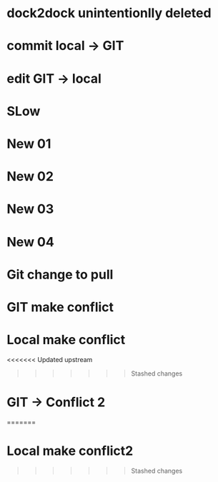 # dock2dock unintentionlly deleted
# commit local -> GIT
# edit GIT -> local
# SLow
# New 01
# New 02
# New 03
# New 04
# Git change to pull
# GIT make conflict
# Local make conflict
<<<<<<< Updated upstream
>>>>>>> Stashed changes
# GIT -> Conflict 2
=======
# Local make conflict2
>>>>>>> Stashed changes
